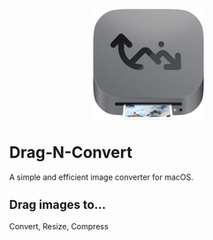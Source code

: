 <div align="center">
  <img src="https://github.com/fluid-design-io/Drag-N-Convert/blob/main/Drag-N-Convert/Assets.xcassets/AppIcon.appiconset/AppIcon.png?raw=true" alt="Drag-N-Convert" width="200">
</div>

# Drag-N-Convert

A simple and efficient image converter for macOS.

## Drag images to...

Convert, Resize, Compress
